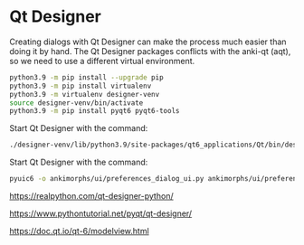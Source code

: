 # Qt Designer

Creating dialogs with Qt Designer can make the process much easier than doing it by hand. The Qt Designer packages
conflicts with the anki-qt (aqt), so we need to use a different virtual environment.

```bash
python3.9 -m pip install --upgrade pip
python3.9 -m pip install virtualenv
python3.9 -m virtualenv designer-venv
source designer-venv/bin/activate
python3.9 -m pip install pyqt6 pyqt6-tools
```
Start Qt Designer with the command:
```bash
./designer-venv/lib/python3.9/site-packages/qt6_applications/Qt/bin/designer
```

Start Qt Designer with the command:
```bash
pyuic6 -o ankimorphs/ui/preferences_dialog_ui.py ankimorphs/ui/preferences_dialog.ui
```

https://realpython.com/qt-designer-python/

https://www.pythontutorial.net/pyqt/qt-designer/

https://doc.qt.io/qt-6/modelview.html
